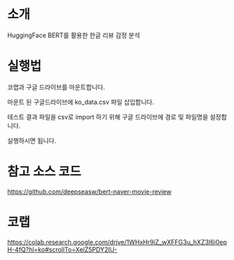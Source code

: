 # 소개
HuggingFace BERT를 활용한 한글 리뷰 감정 분석

# 실행법
코랩과 구글 드라이브를 마운트합니다.

마운트 된 구글드라이브에 ko_data.csv 파일 삽입합니다.

테스트 결과 파일을 csv로 import 하기 위해 구글 드라이브에 경로 및 파일명을 설정합니다. 

실행하시면 됩니다. 

# 참고 소스 코드
https://github.com/deepseasw/bert-naver-movie-review

# 코랩
https://colab.research.google.com/drive/1WHxHr9iZ_wXFFG3u_hXZ3I6i0epH-4fQ?hl=ko#scrollTo=XelZ5PDY2IU-
